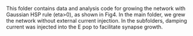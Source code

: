 This folder contains data and analysis code for growing the network with Gaussian HSP rule (eta>0), as shown in Fig4. In the main folder, we grew the network without external current injection. In the subfolders, damping current was injected into the E pop to facilitate synapse growth.
